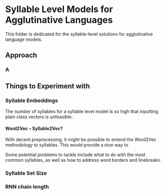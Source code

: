 # Syllable Level Models for Agglutinative Languages

This folder is dedicated for the syllable-level solutions for agglutinative language models.

## Approach

### A

## Things to Experiment with

### Syllable Embeddings

The number of syllables for a syllable level model is so high that inputting plain class vectors is unfeasible.

#### Word2Vec – Syllable2Vec?

With decent preprocessing, it might be possible to extend the Word2Vec methodology to syllables. This would provide a nice way to 

Some potential problems to tackle include what to do with the most common syllables, as well as how to address word borders and linebreaks.

### Syllable Set Size


### RNN chain length

